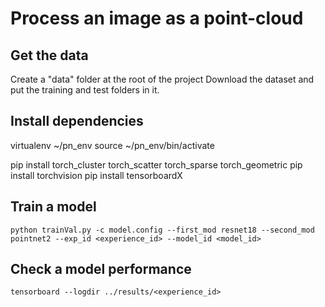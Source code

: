 # Process an image as a point-cloud

## Get the data

Create a "data" folder at the root of the project
Download the dataset and put the training and test folders in it.

## Install dependencies

virtualenv ~/pn_env
source ~/pn_env/bin/activate

pip install torch_cluster torch_scatter torch_sparse torch_geometric
pip install torchvision
pip install tensorboardX

## Train a model

`
python trainVal.py -c model.config --first_mod resnet18 --second_mod pointnet2 --exp_id <experience_id> --model_id <model_id>
`

## Check a model performance

`
tensorboard --logdir ../results/<experience_id>
`
